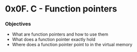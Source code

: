 # 0x0F. C - Function pointers

### Objectives
- What are function pointers and how to use them
- What does a function pointer exactly hold
- Where does a function pointer point to in the virtual memory
